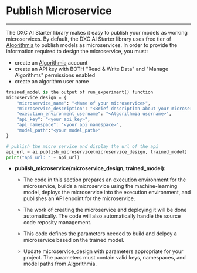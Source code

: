 # Publish Microservice 
---
The DXC AI Starter library makes it easy to publish your models as working microservices. By default, the DXC AI Starter library uses  free tier of [Algorithmia](https://algorithmia.com/signup) to publish models as microservices. In order to provide the information required to design the microservice, you must:

- create an <a href = "https://algorithmia.com/signin#credentials" target="_blank"> Algorithmia</a> account 
- create an API key with BOTH "Read & Write Data" and "Manage Algorithms" permissions enabled
- create an algorithm user name

```python
trained_model is the output of run_experiment() function
microservice_design = {
    "microservice_name": "<Name of your microservice>",
    "microservice_description": "<Brief description about your microservice>",
    "execution_environment_username": "<Algorithmia username>",
    "api_key": "<your api_key>",
    "api_namespace": "<your api namespace>",   
    "model_path":"<your model_path>"
}

# publish the micro service and display the url of the api
api_url = ai.publish_microservice(microservice_design, trained_model)
print("api url: " + api_url)
```

- __publish_microservice(microservice_design, trained_model):__
	
	- The code in this section prepares an execution environment for the microservice, builds a microservice using the machine-learning model, deploys the microservice into the execution environment, and publishes an API enpoint for the microservice.

	- The work of creating the microservice and deploying it will be done automatically. The code will also automatically handle the source code reposity management.

	- This code defines the parameters needed to build and delpoy a microservice based on the trained model.
	- Update microservice_design with parameters appropriate for your project. The parameters must contain valid keys, namespaces, and model paths from Algorithmia.
 